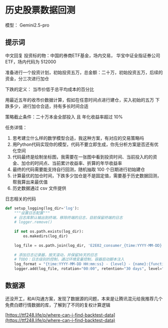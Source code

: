 # 历史股票数据回测

模型： Gemini2.5-pro

## 提示词

中文回复 投资标的物：中国的券商ETF基金，场内交易， 华宝中证全指证券公司ETF，场内代码为 512000

准备进行一个投资计划，初始投资五万，总金额：二十万，初始投资五万，后续的资金，分三次进行加仓

下跌的定义： 当市价低于总平均成本的百分比

用最近五年的收市价数据计算，假如在任意时间点进行建仓，买入初始的五万
下跌多少，进行加仓合适，持有多长时间合适

策略截止条件：二十万本金全部投入 且 年化收益率超过 10%

任务详情：

1. 思考建立什么样的数学模型合适，我这种方案，有对应的交易策略吗
2. 用Python代码实现你的模型，代码不要立即生成，你先分析方案是否还有优化空间
3. 代码最终是绘制坐标图，我需要在一张图中看到投资时间、当前投入的的资金、加仓的时间点、当前累计收益率、折算的年华收益率
4. 最终的代码需要能支持自行回测，随机抽取 100 个日期进行初始建仓
5. 计算最优的加仓时间，下跌多少加仓是不是固定值，需要基于历史数据回测，帮我算出来最优值
6. 历史数据通过 csv 文件提供

日志相关的代码

```python
def setup_logging(log_dir='log'):
    """设置日志配置"""
    # 日志库默认输出到终端，移除终端的日志，目前保留终端的日志
    # logger.remove()
   
    if not os.path.exists(log_dir):
        os.makedirs(log_dir)
   
    log_file = os.path.join(log_dir, 'E2E02_consumer_{time:YYYY-MM-DD}.log')
   
    # 添加日志记录器，按天滚动，并保留30天的日志
    # TODO：日志级别的控制，通过环境变量控制，容器启动脚本注入
    log_format = "{time:YYYY-MM-DD HH:mm:ss} - {level} - {name}:{function}:{line} - {message}"
    logger.add(log_file, rotation="00:00", retention="30 days", level="DEBUG", format=log_format)
```

## 数据源

还没开工，和AI沟通方案，发现了数据源的问题，本来是让腾讯混元给我推荐几个免费白嫖行情数据的库，了解到了不同的复权计算逻辑

[https://ttf248.life/p/where-can-i-find-backtest-data](https://ttf248.life/p/where-can-i-find-backtest-data)

